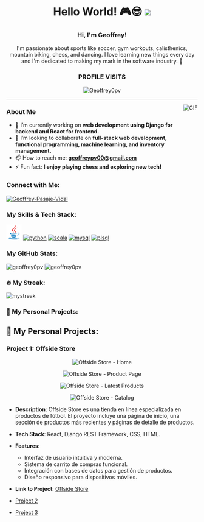 <h1 align="center">Hello World! 🎮😎 <img src="https://images.emojiterra.com/google/noto-emoji/unicode-15/animated/1f44d.gif" width="40px"></h1>

<h3 align="center">Hi, I'm Geoffrey!</h3>

<p align="center">I'm passionate about sports like soccer, gym workouts, calisthenics, mountain biking, chess, and dancing. I love learning new things every day and I'm dedicated to making my mark in the software industry. 🚀</p>

<h3 align="center">PROFILE VISITS</h3>
<p align="center"> <img src="https://profile-counter.glitch.me/{geoffrey0pv}/count.svg" alt="Geoffrey0pv" /> </p>

___

<img align="right" height="305px" alt="GIF" src="https://i.pinimg.com/originals/81/17/8b/81178b47a8598f0c81c4799f2cdd4057.gif" />

### About Me

- 🔭 I’m currently working on **web development using Django for backend and React for frontend.**
- 👯 I’m looking to collaborate on **full-stack web development, functional programming, machine learning, and inventory management.**
- 📫 How to reach me: **geoffreypv00@gmail.com**
- ⚡ Fun fact: **I enjoy playing chess and exploring new tech!**

### Connect with Me:

<p align="left">
<a href="https://www.linkedin.com/in/geoffrey-pasaje-vidal-585108267/" target="blank"><img align="center" src="https://raw.githubusercontent.com/rahuldkjain/github-profile-readme-generator/master/src/images/icons/Social/linked-in-alt.svg" alt="Geoffrey-Pasaje-Vidal" height="30" width="40" /></a>
</p>

### My Skills & Tech Stack:

<p align="left">
<a href="https://www.java.com" target="_blank"><img src="https://raw.githubusercontent.com/devicons/devicon/master/icons/java/java-original.svg" alt="java" width="40" height="40"/></a>
<a href="https://www.python.org/" target="_blank"><img src="https://cdn.jsdelivr.net/gh/devicons/devicon@latest/icons/python/python-original.svg" alt="python" width="40" height="40"/></a>
<a href="https://www.scala-lang.org/" target="_blank"><img src="https://cdn.jsdelivr.net/gh/devicons/devicon@latest/icons/scala/scala-original.svg" alt="scala" width="50" height="50"/></a>
<a href="https://www.mysql.com/" target="_blank"><img src="https://cdn.jsdelivr.net/gh/devicons/devicon@latest/icons/mysql/mysql-original-wordmark.svg" alt="mysql" width="50" height="50"/></a>
<a href="https://www.oracle.com/co/database/technologies/appdev/plsql.html" target="_blank"><img src="https://cdn.jsdelivr.net/gh/devicons/devicon@latest/icons/sqldeveloper/sqldeveloper-original.svg" alt="plsql" width="50" height="50"/></a>
</p>

### My GitHub Stats:

<img src="https://github-readme-stats.vercel.app/api?username=geoffrey0pv&show_icons=true&theme=radical" alt="geoffrey0pv" width="50%">
<img src="https://github-readme-stats.vercel.app/api/top-langs?username=geoffrey0pv&show_icons=true&theme=react&include_all_commits=true&locale=en&layout=compact" alt="geoffrey0pv" width="50%">

### 🔥 My Streak:

<img src="https://github-readme-streak-stats.herokuapp.com/?user=geoffrey0pv&theme=tokyonight" alt="mystreak"/>

### 🤍 My Personal Projects:

## 🤍 My Personal Projects:

### Project 1: Offside Store

<p align="center">
  <img src="![image](https://github.com/Geoffrey0pv/Geoffrey0pv/assets/120831822/d5bc6711-d307-468e-84a3-36a13b5e5ccb)" alt="Offside Store - Home" width="600px"/>
</p>
<p align="center">
  <img src="![image](https://github.com/Geoffrey0pv/Geoffrey0pv/assets/120831822/a14181cb-67da-47ff-aa09-53f4be770f0a)" alt="Offside Store - Product Page" width="600px"/>
</p>
<p align="center">
  <img src="![image](https://github.com/Geoffrey0pv/Geoffrey0pv/assets/120831822/841b1916-ea88-4561-82cb-fae89db1a228)" alt="Offside Store - Latest Products" width="600px"/>
</p>
<p align="center">
  <img src="![image](https://github.com/Geoffrey0pv/Geoffrey0pv/assets/120831822/14ee1a92-1fc1-4bbc-b852-a04505b68b39)" alt="Offside Store - Catalog" width="600px"/>
</p>

- **Description**: Offside Store es una tienda en línea especializada en productos de fútbol. El proyecto incluye una página de inicio, una sección de productos más recientes y páginas de detalle de productos.
- **Tech Stack**: React, Django REST Framework, CSS, HTML.
- **Features**:
  - Interfaz de usuario intuitiva y moderna.
  - Sistema de carrito de compras funcional.
  - Integración con bases de datos para gestión de productos.
  - Diseño responsivo para dispositivos móviles.
- **Link to Project**: [Offside Store](https://tu-enlace-al-proyecto.com)



- [Project 2](#)


- [Project 3](#)

